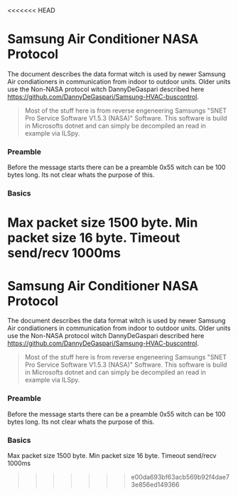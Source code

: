 <<<<<<< HEAD
# Samsung Air Conditioner NASA Protocol

The document describes the data format witch is used by newer Samsung Air condiationers in communication from indoor to outdoor units.
Older units use the Non-NASA protocol witch DannyDeGaspari described here https://github.com/DannyDeGaspari/Samsung-HVAC-buscontrol.

> Most of the stuff here is from reverse engeneering Samsungs "SNET Pro Service Software V1.5.3 (NASA)" Software.
> This software is build in Microsofts dotnet and can simply be decompiled an read in example via ILSpy.

### Preamble

Before the message starts there can be a preamble 0x55 witch can be 100 bytes long. Its not clear whats the purpose of this.

### Basics

Max packet size 1500 byte.
Min packet size 16 byte.
Timeout send/recv 1000ms
=======
# Samsung Air Conditioner NASA Protocol

The document describes the data format witch is used by newer Samsung Air condiationers in communication from indoor to outdoor units.
Older units use the Non-NASA protocol witch DannyDeGaspari described here https://github.com/DannyDeGaspari/Samsung-HVAC-buscontrol.

> Most of the stuff here is from reverse engeneering Samsungs "SNET Pro Service Software V1.5.3 (NASA)" Software.
> This software is build in Microsofts dotnet and can simply be decompiled an read in example via ILSpy.

### Preamble

Before the message starts there can be a preamble 0x55 witch can be 100 bytes long. Its not clear whats the purpose of this.

### Basics

Max packet size 1500 byte.
Min packet size 16 byte.
Timeout send/recv 1000ms
>>>>>>> e00da693bf63acb569b92f4dae73e856ed149366
